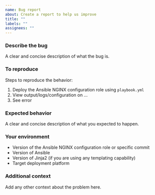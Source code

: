 ```yaml
---
name: Bug report
about: Create a report to help us improve
title: ""
labels: ""
assignees: ""
---
```


### Describe the bug

A clear and concise description of what the bug is.

### To reproduce

Steps to reproduce the behavior:

1. Deploy the Ansible NGINX configuration role using `playbook.yml`
2. View output/logs/configuration on ...
3. See error

### Expected behavior

A clear and concise description of what you expected to happen.

### Your environment

- Version of the Ansible NGINX configuration role or specific commit
- Version of Ansible
- Version of Jinja2 (if you are using any templating capability)
- Target deployment platform

### Additional context

Add any other context about the problem here.
